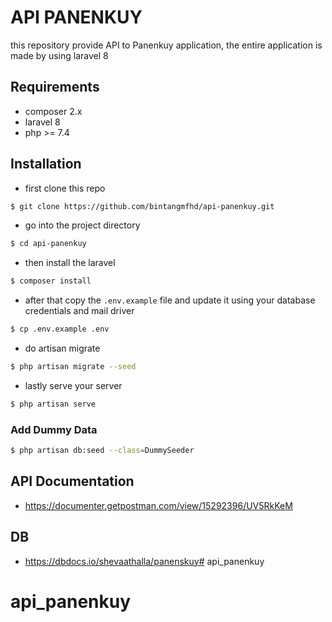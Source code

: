 # API PANENKUY
this repository provide API to Panenkuy application, the entire application is made by using laravel 8 

## Requirements
- composer 2.x
- laravel 8
- php >= 7.4

## Installation
- first clone this repo
``` bash
$ git clone https://github.com/bintangmfhd/api-panenkuy.git
```
- go into the project directory
``` bash
$ cd api-panenkuy
```
- then install the laravel
``` bash
$ composer install
```
- after that copy the `.env.example` file and update it using your database credentials and mail driver
``` bash
$ cp .env.example .env
```
- do artisan migrate
``` bash
$ php artisan migrate --seed
```
- lastly serve your server
``` bash
$ php artisan serve
```

### Add Dummy Data
``` bash
$ php artisan db:seed --class=DummySeeder
```

## API Documentation
- https://documenter.getpostman.com/view/15292396/UV5RkKeM
## DB
- https://dbdocs.io/shevaathalla/panenskuy# api_panenkuy
# api_panenkuy
